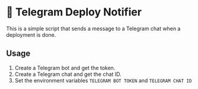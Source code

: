 # 🔔 Telegram Deploy Notifier

This is a simple script that sends a message to a Telegram chat when a deployment is done.

## Usage

1. Create a Telegram bot and get the token.
2. Create a Telegram chat and get the chat ID.
3. Set the environment variables `TELEGRAM BOT TOKEN` and `TELEGRAM CHAT ID`

